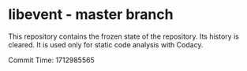 # libevent - master branch

This repository contains the frozen state of the repository.
Its history is cleared. It is used only for static code
analysis with Codacy.

Commit Time: 1712985565